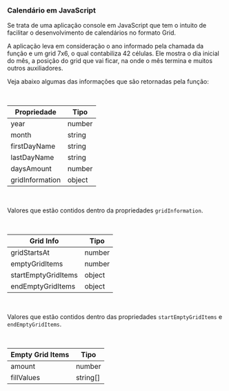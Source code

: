 ### Calendário em JavaScript

Se trata de uma aplicação console em JavaScript que tem o intuito de facilitar o desenvolvimento de calendários no formato Grid.

A aplicação leva em consideração o ano informado pela chamada da função e um grid 7x6, o qual contabiliza 42 células. Ele mostra o dia inicial do mês, a posição do grid que vai ficar, na onde o mês termina e muitos outros auxiliadores.

Veja abaixo algumas das informações que são retornadas pela função:

<br>

| Propriedade  | Tipo   |
|--------|--------|
| year   | number |
| month  | string |
| firstDayName  | string |
| lastDayName  | string |
| daysAmount  | number |
| gridInformation  |  object|

<br>

Valores que estão contidos dentro da propriedades `gridInformation`.

<br>


| Grid Info  | Tipo   |
|--------|--------|
| gridStartsAt   | number |
| emptyGridItems  | number |
| startEmptyGridItems  | object |
| endEmptyGridItems  | object |

<br>

Valores que estão contidos dentro das propriedades `startEmptyGridItems` e `endEmptyGridItems`.

<br>


| Empty Grid Items  | Tipo   |
|--------|--------|
| amount   | number |
| fillValues  | string[] |






